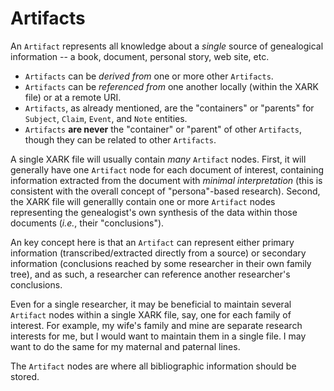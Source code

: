 # Artifacts

An `Artifact` represents all knowledge about a _single_ source of genealogical information -- a book, document, personal story, web site, etc.

- `Artifacts` can be _derived from_ one or more other `Artifacts`.
- `Artifacts` can be _referenced from_ one another locally (within the XARK file) or at a remote URI.
- `Artifacts`, as already mentioned, are the "containers" or "parents" for `Subject`, `Claim`, `Event`, and `Note` entities.
- `Artifacts` **are never** the "container" or "parent" of other `Artifacts`, though they can be related to other `Artifacts`.

A single XARK file will usually contain _many_ `Artifact` nodes. First, it will generally have one `Artifact` node for each document of interest, containing information extracted from the document with _minimal interpretation_ (this is consistent with the overall concept of "persona"-based research). Second, the XARK file will generallly contain one or more `Artifact` nodes representing the genealogist's own synthesis of the data within those documents (_i.e._, their "conclusions").

An key concept here is that an `Artifact` can represent either primary information (transcribed/extracted directly from a source) or secondary information (conclusions reached by some researcher in their own family tree), and as such, a researcher can reference another researcher's conclusions.

Even for a single researcher, it may be beneficial to maintain several `Artifact` nodes within a single XARK file, say, one for each family of interest. For example, my wife's family and mine are separate research interests for me, but I would want to maintain them in a single file. I may want to do the same for my maternal and paternal lines.

The `Artifact` nodes are where all bibliographic information should be stored.
